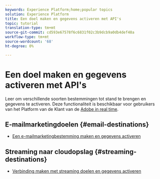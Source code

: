 ```yaml
---
keywords: Experience Platform;home;popular topics
solution: Experience Platform
title: Een doel maken en gegevens activeren met API's
topic: tutorial
translation-type: tm+mt
source-git-commit: cd593e67578f6c6831f02c3b9dcb9a0db4def48a
workflow-type: tm+mt
source-wordcount: '68'
ht-degree: 0%

---
```



# Een doel maken en gegevens activeren met API&#39;s

Leer om verschillende soorten bestemmingen tot stand te brengen en gegevens te activeren. Deze functionaliteit is beschikbaar voor gebruikers van het Platform van de Klant van de [Adobe in real time](https://docs.adobe.com/content/help/en/experience-platform/rtcdp/overview.html).

## E-mailmarketingdoelen {#email-destinations}

* [Een e-mailmarketingbestemming maken en gegevens activeren](/help/rtcdp/destinations/email-marketing-api.md)

## Streaming naar cloudopslag {#streaming-destinations}

* [Verbinding maken met streaming doelen en gegevens activeren](/help/rtcdp/destinations/streaming-destinations-api-tutorial.md)